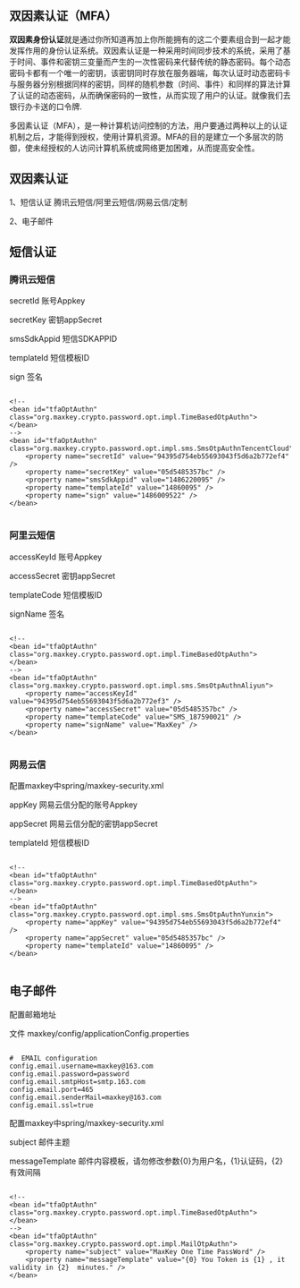 <h2>双因素认证（MFA）</h2>

<b>双因素身份认证</b>就是通过你所知道再加上你所能拥有的这二个要素组合到一起才能发挥作用的身份认证系统。双因素认证是一种采用时间同步技术的系统，采用了基于时间、事件和密钥三变量而产生的一次性密码来代替传统的静态密码。每个动态密码卡都有一个唯一的密钥，该密钥同时存放在服务器端，每次认证时动态密码卡与服务器分别根据同样的密钥，同样的随机参数（时间、事件）和同样的算法计算了认证的动态密码，从而确保密码的一致性，从而实现了用户的认证。就像我们去银行办卡送的口令牌.

多因素认证（MFA），是一种计算机访问控制的方法，用户要通过两种以上的认证机制之后，才能得到授权，使用计算机资源。MFA的目的是建立一个多层次的防御，使未经授权的人访问计算机系统或网络更加困难，从而提高安全性。


<h2>双因素认证</h2>

1、短信认证  腾讯云短信/阿里云短信/网易云信/定制

2、电子邮件 


<h2>短信认证</h2>

<h3>腾讯云短信</h3>
secretId 账号Appkey

secretKey 密钥appSecret

smsSdkAppid 短信SDKAPPID

templateId 短信模板ID

sign 签名

<pre><code class="xml hljs">
&lt;!--
&lt;bean id="tfaOptAuthn" class="org.maxkey.crypto.password.opt.impl.TimeBasedOtpAuthn"&gt;
&lt;/bean&gt;
--&gt;	
&lt;bean id="tfaOptAuthn" class="org.maxkey.crypto.password.opt.impl.sms.SmsOtpAuthnTencentCloud"&gt;
	&lt;property name="secretId" value="94395d754eb55693043f5d6a2b772ef4" /&gt;
	&lt;property name="secretKey" value="05d5485357bc" /&gt;
	&lt;property name="smsSdkAppid" value="1486220095" /&gt;
	&lt;property name="templateId" value="14860095" /&gt;
	&lt;property name="sign" value="1486009522" /&gt;
&lt;/bean&gt;

</code></pre>

<h3>阿里云短信</h3>
accessKeyId 账号Appkey

accessSecret 密钥appSecret

templateCode 短信模板ID

signName 签名

<pre><code class="xml hljs">
&lt;!--
&lt;bean id="tfaOptAuthn" class="org.maxkey.crypto.password.opt.impl.TimeBasedOtpAuthn"&gt;
&lt;/bean&gt;
--&gt;	
&lt;bean id="tfaOptAuthn" class="org.maxkey.crypto.password.opt.impl.sms.SmsOtpAuthnAliyun"&gt;
	&lt;property name="accessKeyId" value="94395d754eb55693043f5d6a2b772ef3" /&gt;
	&lt;property name="accessSecret" value="05d5485357bc" /&gt;
	&lt;property name="templateCode" value="SMS_187590021" /&gt;
	&lt;property name="signName" value="MaxKey" /&gt;
&lt;/bean&gt;

</code></pre>

<h3>网易云信</h3>
配置maxkey中spring/maxkey-security.xml

appKey 网易云信分配的账号Appkey

appSecret 网易云信分配的密钥appSecret

templateId 短信模板ID

<pre><code class="xml hljs">
&lt;!--
&lt;bean id="tfaOptAuthn" class="org.maxkey.crypto.password.opt.impl.TimeBasedOtpAuthn"&gt;
&lt;/bean&gt;
--&gt;	
&lt;bean id="tfaOptAuthn" class="org.maxkey.crypto.password.opt.impl.sms.SmsOtpAuthnYunxin"&gt;
	&lt;property name="appKey" value="94395d754eb55693043f5d6a2b772ef4" /&gt;
	&lt;property name="appSecret" value="05d5485357bc" /&gt;
	&lt;property name="templateId" value="14860095" /&gt;
&lt;/bean&gt;

</code></pre>

<h2>电子邮件</h2>

配置邮箱地址

文件
maxkey/config/applicationConfig.properties

<pre><code class="ini hljs">
#  EMAIL configuration
config.email.username=maxkey@163.com
config.email.password=password
config.email.smtpHost=smtp.163.com
config.email.port=465
config.email.senderMail=maxkey@163.com
config.email.ssl=true
</code></pre>

配置maxkey中spring/maxkey-security.xml

subject 邮件主题

messageTemplate 邮件内容模板，请勿修改参数{0}为用户名，{1}认证码，{2}有效间隔

<pre><code class="xml hljs">
&lt;!--
&lt;bean id="tfaOptAuthn" class="org.maxkey.crypto.password.opt.impl.TimeBasedOtpAuthn"&gt;
&lt;/bean&gt;
--&gt;	
&lt;bean id="tfaOptAuthn" class="org.maxkey.crypto.password.opt.impl.MailOtpAuthn"&gt;
	&lt;property name="subject" value="MaxKey One Time PassWord" /&gt;
	&lt;property name="messageTemplate" value="{0} You Token is {1} , it validity in {2}  minutes." /&gt;
&lt;/bean&gt;
</code></pre>